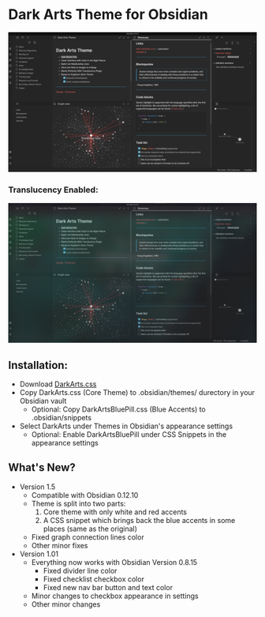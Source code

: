# Dark Arts Theme for Obsidian
![Dark Arts On](https://github.com/VoltaireNoir/DarkArts/blob/master/Dark%20Arts%20On.png)

### Translucency Enabled:
![Dark Arts Off](https://github.com/VoltaireNoir/DarkArts/blob/master/Translucency%20Enabled.png)

## Installation:
- Download [DarkArts.css](https://github.com/VoltaireNoir/DarkArts/releases/tag/v1.5)
- Copy DarkArts.css (Core Theme) to .obsidian/themes/ durectory in your Obsidian vault
  - Optional: Copy DarkArtsBluePill.css (Blue Accents) to .obsidian/snippets
- Select DarkArts under Themes in Obsidian's appearance settings
  - Optional: Enable DarkArtsBluePill under CSS Snippets in the appearance settings

## What's New?
- Version 1.5
  - Compatible with Obsidian 0.12.10
  - Theme is split into two parts: 
    1. Core theme with only white and red accents
    2. A CSS snippet which brings back the blue accents in some places (same as the original)
  - Fixed graph connection lines color
  - Other minor fixes
- Version 1.01
  - Everything now works with Obsidian Version 0.8.15
    - Fixed divider line color
    - Fixed checklist checkbox color
    - Fixed new nav bar button and text color
  - Minor changes to checkbox appearance in settings
  - Other minor changes